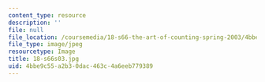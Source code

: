 ```yaml
---
content_type: resource
description: ''
file: null
file_location: /coursemedia/18-s66-the-art-of-counting-spring-2003/4bbe9c55a2b30dac463c4a6eeb779389_18-s66s03.jpg
file_type: image/jpeg
resourcetype: Image
title: 18-s66s03.jpg
uid: 4bbe9c55-a2b3-0dac-463c-4a6eeb779389
---
```

